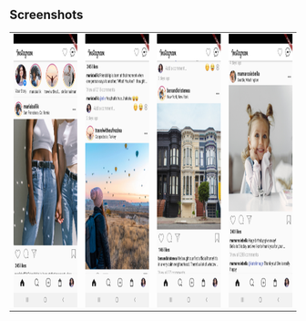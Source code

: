 ## Screenshots

<table>
  <tr>
    <td><img src="screenshots/screenshot1.jpg" height="480px" ></td>
    <td><img src="screenshots/screenshot2.jpg" height="480px" ></td>
    <td><img src="screenshots/screenshot3.jpg" height="480px" ></td>
    <td><img src="screenshots/screenshot4.jpg" height="480px" ></td>
  </tr>
 </table>
